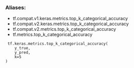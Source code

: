 ### Aliases:
- tf.compat.v1.keras.metrics.top_k_categorical_accuracy
- tf.compat.v2.keras.metrics.top_k_categorical_accuracy
- tf.compat.v2.metrics.top_k_categorical_accuracy
- tf.metrics.top_k_categorical_accuracy

```
 tf.keras.metrics.top_k_categorical_accuracy(
    y_true,
    y_pred,
    k=5
)
```
